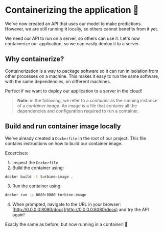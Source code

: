 # Containerizing the application 🐳

We've now created an API that uses our model to make predictions. However, we are still running it locally, so others cannot benefits from it yet. 

We need our API to run on a server, so others can use it.
Let's now containerize our application, so we can easily deploy it to a server.

## Why containerize?

Containerization is a way to package software so it can run in isolation from other processes on a machine. This makes it easy to run the same software, with the same dependencies, on different machines. 

Perfect if we want to deploy our application to a server in the cloud!

> **Note:** in the following, we refer to a *container* as the running instance of a *container image*. An image is a file that contains all the dependencies and configuration required to run a container.

## Build and run container image locally

We've already created a `Dockerfile` in the root of our project. This file contains instructions on how to build our container image.

Excercises:

1. Inspect the `Dockerfile`
2. Build the container using:
```bash
docker build -t turbine-image .
```

3. Run the container using:
```bash
docker run -p 8080:8080 turbine-image
```

4. When prompted, navigate to the URL in your browser: [http://0.0.0.0:8080/docs](http://0.0.0.0:8080/docs) and try the API again!

Exacly the same as before, but now running in a container! 🎉

